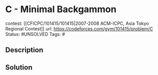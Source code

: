 # C - Minimal Backgammon

contest: [[CFICPC/101415/101415|2007-2008 ACM-ICPC, Asia Tokyo Regional Contest]]
url: https://codeforces.com/gym/101415/problem/C
Status: #UNSOLVED
Tags: #

## Description

## Solution

